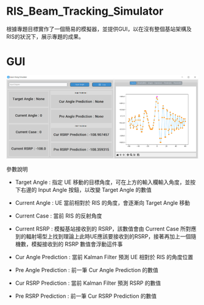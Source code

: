 # RIS_Beam_Tracking_Simulator

根據專題目標實作了一個簡易的模擬器，並提供GUI，以在沒有整個基站架構及RIS的狀況下，展示專題的成果。

# GUI

![image](https://github.com/JasonHongOO/RIS_Beam_Tracking_Simulator/blob/main/Image/1.PNG)

參數說明

- Target Angle : 指定 UE 移動的目標角度，可在上方的輸入欄輸入角度，並按下右邊的 Input Angle 按鈕，以改變 Target Angle 的數值

- Current Angle :  UE 當前相對於 RIS 的角度，會逐漸向 Target Angle 移動

- Current Case : 當前 RIS 的反射角度

- Current RSRP : 模擬基站接收到的 RSRP，該數值會由 Current Case 所對應到的輻射場型上找到理論上此時UE應該要接收到的RSRP，接著再加上一個隨機數，模擬接收到的 RSRP 數值會浮動這件事

- Cur Angle Prediction : 當前 Kalman Filter 預測 UE 相對於 RIS 的角度位置

- Pre Angle Prediction : 前一筆 Cur Angle Prediction 的數值

- Cur RSRP Prediction : 當前 Kalman Filter 預測 RSRP 的數值

- Pre RSRP Prediction : 前一筆 Cur RSRP Prediction 的數值
